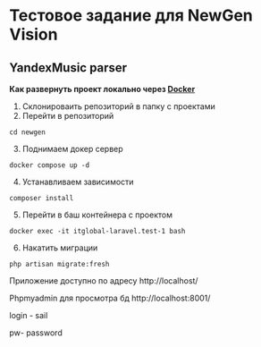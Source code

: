 # Тестовое задание для NewGen Vision

## YandexMusic parser

**Как развернуть проект локально через [Docker](https://www.docker.com/products/docker-desktop/)**

1. Склонироваить репозиторий в папку с проектами
2. Перейти в репозиторий
```
cd newgen
```
3. Поднимаем докер сервер
```
docker compose up -d
```
4. Устанавливаем зависимости
```
composer install
```
5. Перейти в баш контейнера с проектом
```
docker exec -it itglobal-laravel.test-1 bash
```
6. Накатить миграции
```
php artisan migrate:fresh
```
Приложение доступно по адресу http://localhost/

Phpmyadmin для просмотра бд http://localhost:8001/

login - sail

pw- password
